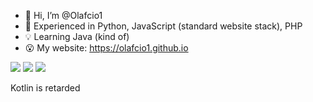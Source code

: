 - 👋 Hi, I’m @Olafcio1
- 👀 Experienced in Python, JavaScript (standard website stack), PHP
- 💡 Learning Java (kind of)
- 😮 My website: https://olafcio1.github.io

<a href="https://modrinth.com/user/Olafcio1"><img src="https://img.shields.io/badge/Olafcio1-My%20modrinth?style=for-the-badge&logo=modrinth&logoColor=%23126867&labelColor=%2312af67&color=%23126867"></a>
<a href="https://youtube.com/@olafcio"><img src="https://img.shields.io/badge/%40olafcio-My%20YouTube?style=for-the-badge&logo=youtube&logoColor=%23ffffff&labelColor=%23ee3240&color=%23aa3240"></a>
<a href="https://discord.gg/4dmqcVfQjA"><img src="https://img.shields.io/badge/olafciooox-My%20Discord?style=for-the-badge&logo=discord&logoColor=%23ffffff&labelColor=%234290bb&color=%233280aa"></a>

Kotlin is retarded
